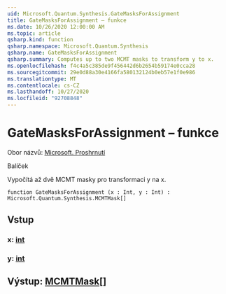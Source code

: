```yaml
---
uid: Microsoft.Quantum.Synthesis.GateMasksForAssignment
title: GateMasksForAssignment – funkce
ms.date: 10/26/2020 12:00:00 AM
ms.topic: article
qsharp.kind: function
qsharp.namespace: Microsoft.Quantum.Synthesis
qsharp.name: GateMasksForAssignment
qsharp.summary: Computes up to two MCMT masks to transform y to x.
ms.openlocfilehash: f4c4a5c385de9f456442d6b2654b59174e0cca28
ms.sourcegitcommit: 29e0d88a30e4166fa580132124b0eb57e1f0e986
ms.translationtype: MT
ms.contentlocale: cs-CZ
ms.lasthandoff: 10/27/2020
ms.locfileid: "92708848"
---
```

# <a name="gatemasksforassignment-function"></a>GateMasksForAssignment – funkce

Obor názvů: [Microsoft. Proshrnutí](xref:Microsoft.Quantum.Synthesis)

Balíček [](https://nuget.org/packages/)


Vypočítá až dvě MCMT masky pro transformaci y na x.

```qsharp
function GateMasksForAssignment (x : Int, y : Int) : Microsoft.Quantum.Synthesis.MCMTMask[]
```


## <a name="input"></a>Vstup

### <a name="x--int"></a>x: [int](xref:microsoft.quantum.lang-ref.int)




### <a name="y--int"></a>y: [int](xref:microsoft.quantum.lang-ref.int)





## <a name="output--mcmtmask"></a>Výstup: [MCMTMask](xref:Microsoft.Quantum.Synthesis.MCMTMask)[]

